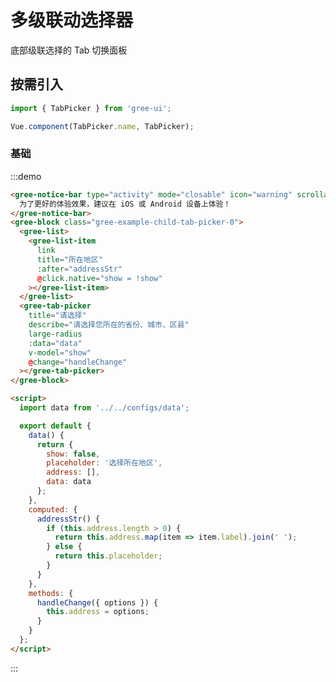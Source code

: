 # 多级联动选择器

底部级联选择的 Tab 切换面板

## 按需引入

```javascript
import { TabPicker } from 'gree-ui';

Vue.component(TabPicker.name, TabPicker);
```

### 基础

:::demo

```html
<gree-notice-bar type="activity" mode="closable" icon="warning" scrollable>
  为了更好的体验效果，建议在 iOS 或 Android 设备上体验！
</gree-notice-bar>
<gree-block class="gree-example-child-tab-picker-0">
  <gree-list>
    <gree-list-item
      link
      title="所在地区"
      :after="addressStr"
      @click.native="show = !show"
    ></gree-list-item>
  </gree-list>
  <gree-tab-picker
    title="请选择"
    describe="请选择您所在的省份、城市、区县"
    large-radius
    :data="data"
    v-model="show"
    @change="handleChange"
  ></gree-tab-picker>
</gree-block>

<script>
  import data from '../../configs/data';

  export default {
    data() {
      return {
        show: false,
        placeholder: '选择所在地区',
        address: [],
        data: data
      };
    },
    computed: {
      addressStr() {
        if (this.address.length > 0) {
          return this.address.map(item => item.label).join(' ');
        } else {
          return this.placeholder;
        }
      }
    },
    methods: {
      handleChange({ options }) {
        this.address = options;
      }
    }
  };
</script>
```

:::

<script>
  import data from '../../configs/data';

  export default {
    data() {
      return {
        show: false,
        placeholder: '选择所在地区',
        address: [],
        data: data
      };
    },
    computed: {
      addressStr() {
        if (this.address.length > 0) {
          return this.address.map(item => item.label).join(' ');
        } else {
          return this.placeholder;
        }
      }
    },
    methods: {
      handleChange({ options }) {
        this.address = options;
      }
    }
  };
</script>

<style lang="less">
.gree-example-child-tab-picker-0 {
  .gree-field-item-content {
    min-height: auto;

    &::after {
      display: none;
    }
  }
}
</style>

